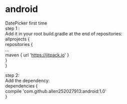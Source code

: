 # android
DatePicker first time  
step 1 :  
  Add it in your root build.gradle at the end of repositories:  
  allprojects {  
		repositories {  
			...  
			maven { url 'https://jitpack.io' }  
		}  
  }  
  
step 2:  
  Add the dependency:  
  dependencies {  
	        compile 'com.github.allen252027913:android:1.0'  
  }  
